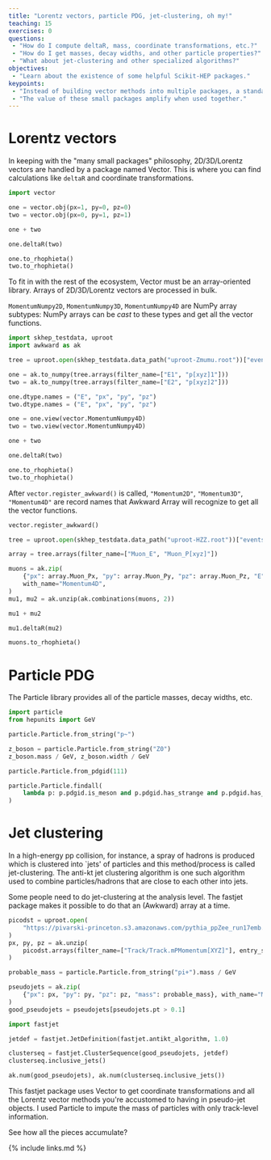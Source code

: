 ```yaml
---
title: "Lorentz vectors, particle PDG, jet-clustering, oh my!"
teaching: 15
exercises: 0
questions:
 - "How do I compute deltaR, mass, coordinate transformations, etc.?"
 - "How do I get masses, decay widths, and other particle properties?"
 - "What about jet-clustering and other specialized algorithms?"
objectives:
 - "Learn about the existence of some helpful Scikit-HEP packages."
keypoints:
 - "Instead of building vector methods into multiple packages, a standalone package provides just that."
 - "The value of these small packages amplify when used together."
---
```


# Lorentz vectors

In keeping with the "many small packages" philosophy, 2D/3D/Lorentz vectors are handled by a package named Vector. This is where you can find calculations like `deltaR` and coordinate transformations.

```python
import vector

one = vector.obj(px=1, py=0, pz=0)
two = vector.obj(px=0, py=1, pz=1)

one + two

one.deltaR(two)

one.to_rhophieta()
two.to_rhophieta()
```

To fit in with the rest of the ecosystem, Vector must be an array-oriented library. Arrays of 2D/3D/Lorentz vectors are processed in bulk.

`MomentumNumpy2D`, `MomentumNumpy3D`, `MomentumNumpy4D` are NumPy array subtypes: NumPy arrays can be *cast* to these types and get all the vector functions.

```python
import skhep_testdata, uproot
import awkward as ak

tree = uproot.open(skhep_testdata.data_path("uproot-Zmumu.root"))["events"]

one = ak.to_numpy(tree.arrays(filter_name=["E1", "p[xyz]1"]))
two = ak.to_numpy(tree.arrays(filter_name=["E2", "p[xyz]2"]))

one.dtype.names = ("E", "px", "py", "pz")
two.dtype.names = ("E", "px", "py", "pz")

one = one.view(vector.MomentumNumpy4D)
two = two.view(vector.MomentumNumpy4D)

one + two

one.deltaR(two)

one.to_rhophieta()
two.to_rhophieta()
```

After `vector.register_awkward()` is called, `"Momentum2D"`, `"Momentum3D"`, `"Momentum4D"` are record names that Awkward Array will recognize to get all the vector functions.

```python
vector.register_awkward()

tree = uproot.open(skhep_testdata.data_path("uproot-HZZ.root"))["events"]

array = tree.arrays(filter_name=["Muon_E", "Muon_P[xyz]"])

muons = ak.zip(
    {"px": array.Muon_Px, "py": array.Muon_Py, "pz": array.Muon_Pz, "E": array.Muon_E},
    with_name="Momentum4D",
)
mu1, mu2 = ak.unzip(ak.combinations(muons, 2))

mu1 + mu2

mu1.deltaR(mu2)

muons.to_rhophieta()
```

# Particle PDG

The Particle library provides all of the particle masses, decay widths, etc.

```python
import particle
from hepunits import GeV

particle.Particle.from_string("p~")

z_boson = particle.Particle.from_string("Z0")
z_boson.mass / GeV, z_boson.width / GeV

particle.Particle.from_pdgid(111)

particle.Particle.findall(
    lambda p: p.pdgid.is_meson and p.pdgid.has_strange and p.pdgid.has_charm
)
```

# Jet clustering

In a high-energy pp collision, for instance, a spray of hadrons is produced which is clustered into `jets' of particles and this method/process is called jet-clustering.  The anti-kt jet clustering algorithm is one such algorithm used to combine particles/hadrons that are close to each other into jets.

Some people need to do jet-clustering at the analysis level. The fastjet package makes it possible to do that an (Awkward) array at a time.

```python
picodst = uproot.open(
    "https://pivarski-princeton.s3.amazonaws.com/pythia_ppZee_run17emb.picoDst.root:PicoDst"
)
px, py, pz = ak.unzip(
    picodst.arrays(filter_name=["Track/Track.mPMomentum[XYZ]"], entry_stop=100)
)

probable_mass = particle.Particle.from_string("pi+").mass / GeV

pseudojets = ak.zip(
    {"px": px, "py": py, "pz": pz, "mass": probable_mass}, with_name="Momentum4D"
)
good_pseudojets = pseudojets[pseudojets.pt > 0.1]

import fastjet

jetdef = fastjet.JetDefinition(fastjet.antikt_algorithm, 1.0)

clusterseq = fastjet.ClusterSequence(good_pseudojets, jetdef)
clusterseq.inclusive_jets()

ak.num(good_pseudojets), ak.num(clusterseq.inclusive_jets())
```

This fastjet package uses Vector to get coordinate transformations and all the Lorentz vector methods you're accustomed to having in pseudo-jet objects. I used Particle to impute the mass of particles with only track-level information.

See how all the pieces accumulate?

{% include links.md %}
